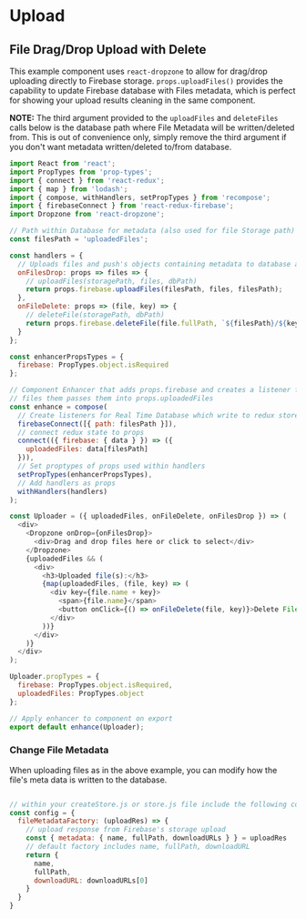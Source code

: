 # Upload

## File Drag/Drop Upload with Delete
This example component uses `react-dropzone` to allow for drag/drop uploading directly to Firebase storage. `props.uploadFiles()` provides the capability to update Firebase database with Files metadata, which is perfect for showing your upload results cleaning in the same component.

**NOTE:** The third argument provided to the `uploadFiles` and `deleteFiles` calls below is the database path where File Metadata will be written/deleted from. This is out of convenience only, simply remove the third argument if you don't want metadata written/deleted to/from database.

```js
import React from 'react';
import PropTypes from 'prop-types';
import { connect } from 'react-redux';
import { map } from 'lodash';
import { compose, withHandlers, setPropTypes } from 'recompose';
import { firebaseConnect } from 'react-redux-firebase';
import Dropzone from 'react-dropzone';

// Path within Database for metadata (also used for file Storage path)
const filesPath = 'uploadedFiles';

const handlers = {
  // Uploads files and push's objects containing metadata to database at dbPath
  onFilesDrop: props => files => {
    // uploadFiles(storagePath, files, dbPath)
    return props.firebase.uploadFiles(filesPath, files, filesPath);
  },
  onFileDelete: props => (file, key) => {
    // deleteFile(storagePath, dbPath)
    return props.firebase.deleteFile(file.fullPath, `${filesPath}/${key}`);
  }
};

const enhancerPropsTypes = {
  firebase: PropTypes.object.isRequired
};

// Component Enhancer that adds props.firebase and creates a listener for
// files them passes them into props.uploadedFiles
const enhance = compose(
  // Create listeners for Real Time Database which write to redux store
  firebaseConnect([{ path: filesPath }]),
  // connect redux state to props
  connect(({ firebase: { data } }) => ({
    uploadedFiles: data[filesPath]
  })),
  // Set proptypes of props used within handlers
  setPropTypes(enhancerPropsTypes),
  // Add handlers as props
  withHandlers(handlers)
);

const Uploader = ({ uploadedFiles, onFileDelete, onFilesDrop }) => (
  <div>
    <Dropzone onDrop={onFilesDrop}>
      <div>Drag and drop files here or click to select</div>
    </Dropzone>
    {uploadedFiles && (
      <div>
        <h3>Uploaded file(s):</h3>
        {map(uploadedFiles, (file, key) => (
          <div key={file.name + key}>
            <span>{file.name}</span>
            <button onClick={() => onFileDelete(file, key)}>Delete File</button>
          </div>
        ))}
      </div>
    )}
  </div>
);

Uploader.propTypes = {
  firebase: PropTypes.object.isRequired,
  uploadedFiles: PropTypes.object
};

// Apply enhancer to component on export
export default enhance(Uploader);
```

### Change File Metadata
When uploading files as in the above example, you can modify how the file's meta data is written to the database.

```js

// within your createStore.js or store.js file include the following config
const config = {
  fileMetadataFactory: (uploadRes) => {
    // upload response from Firebase's storage upload
    const { metadata: { name, fullPath, downloadURLs } } = uploadRes
    // default factory includes name, fullPath, downloadURL
    return {
      name,
      fullPath,
      downloadURL: downloadURLs[0]
    }
  }
}
```
